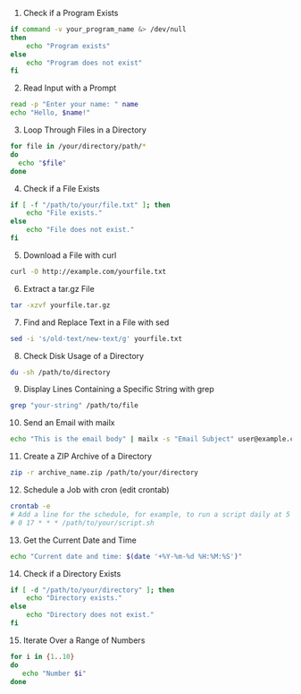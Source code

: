 1. Check if a Program Exists
```bash
if command -v your_program_name &> /dev/null
then
    echo "Program exists"
else
    echo "Program does not exist"
fi
```

2. Read Input with a Prompt
```bash
read -p "Enter your name: " name
echo "Hello, $name!"
```

3. Loop Through Files in a Directory
```bash
for file in /your/directory/path/*
do
  echo "$file"
done
```

4. Check if a File Exists
```bash
if [ -f "/path/to/your/file.txt" ]; then
    echo "File exists."
else
    echo "File does not exist."
fi
```

5. Download a File with curl
```bash
curl -O http://example.com/yourfile.txt
```

6. Extract a tar.gz File
```bash
tar -xzvf yourfile.tar.gz
```

7. Find and Replace Text in a File with sed
```bash
sed -i 's/old-text/new-text/g' yourfile.txt
```

8. Check Disk Usage of a Directory
```bash
du -sh /path/to/directory
```

9. Display Lines Containing a Specific String with grep
```bash
grep "your-string" /path/to/file
```

10. Send an Email with mailx
```bash
echo "This is the email body" | mailx -s "Email Subject" user@example.com
```

11. Create a ZIP Archive of a Directory
```bash
zip -r archive_name.zip /path/to/your/directory
```

12. Schedule a Job with cron (edit crontab)
```bash
crontab -e
# Add a line for the schedule, for example, to run a script daily at 5 pm:
# 0 17 * * * /path/to/your/script.sh
```

13. Get the Current Date and Time
```bash
echo "Current date and time: $(date '+%Y-%m-%d %H:%M:%S')"
```

14. Check if a Directory Exists
```bash
if [ -d "/path/to/your/directory" ]; then
    echo "Directory exists."
else
    echo "Directory does not exist."
fi
```

15. Iterate Over a Range of Numbers
```bash
for i in {1..10}
do
   echo "Number $i"
done
```